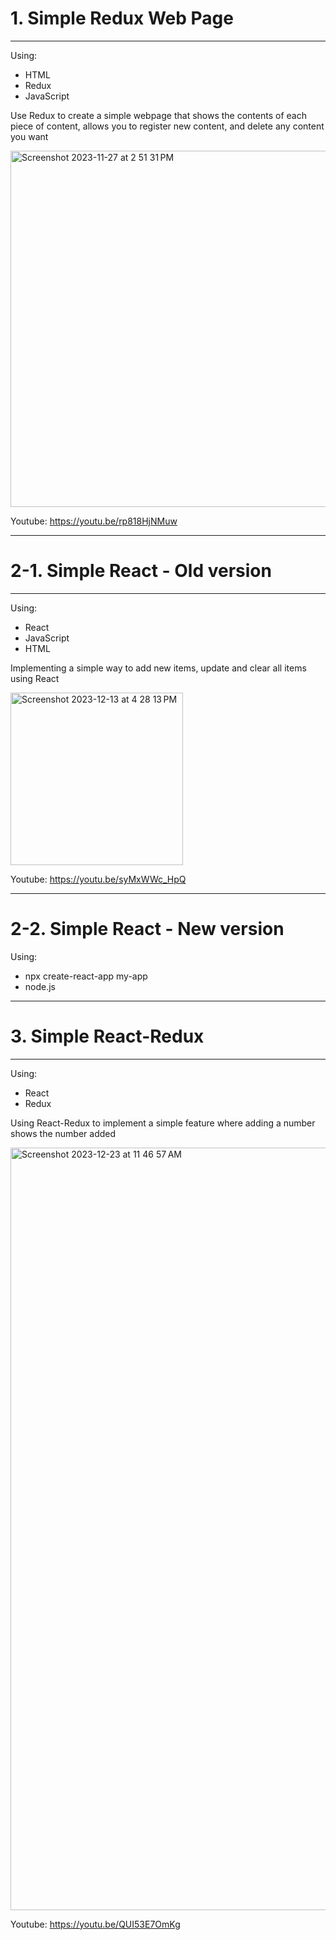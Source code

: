 # 1. Simple Redux Web Page

---

Using:

- HTML
- Redux
- JavaScript

Use Redux to create a simple webpage that shows the contents of each piece of content, allows you to register new content, and delete any content you want

<img width="570" alt="Screenshot 2023-11-27 at 2 51 31 PM" src="https://github.com/qkr7391/ReactRedux/assets/63420534/770808c2-6183-4894-b2de-3995deeb53a8">

Youtube: https://youtu.be/rp818HjNMuw

---

# 2-1. Simple React - Old version

---

Using:

- React
- JavaScript
- HTML

Implementing a simple way to add new items, update and clear all items using React

<img width="276" alt="Screenshot 2023-12-13 at 4 28 13 PM" src="https://github.com/qkr7391/ReactRedux/assets/63420534/0c93d92c-690c-469f-b7e4-2c6a3a859724">

Youtube: https://youtu.be/syMxWWc_HpQ

---

# 2-2. Simple React - New version

Using:

- npx create-react-app my-app
- node.js

---

# 3. Simple React-Redux

---

Using:

- React
- Redux

Using React-Redux to implement a simple feature where adding a number shows the number added

<img width="1220" alt="Screenshot 2023-12-23 at 11 46 57 AM" src="https://github.com/qkr7391/ReactRedux/assets/63420534/7c38dc64-5c1a-4247-b9ca-bbaedfc0f293">

Youtube: https://youtu.be/QUI53E7OmKg
